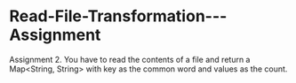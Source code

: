 # Read-File-Transformation---Assignment

Assignment 2. You have to read the contents of a file and return a Map<String, String> with key as the common word and values as the count.
